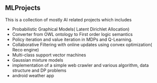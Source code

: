 ## MLProjects

This is a collection of mostly AI related projects which includes 
- Probabilistic Graphical Models( Latent Dirichlet Allocation)
- Converter from OWL ontology to First order logic semantics
- Policy iteration and value iteration in MDPs and Q-Learning.
- Collaborative Filtering with online updates using convex optimization( Reco engine)
- Multi-class support vector machines
- Gaussian mixture models
- implementation of a simple web crawler and various algorithm, data structure and DP problems
- android weather app
